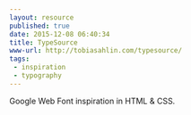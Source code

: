 ```yaml
---
layout: resource
published: true
date: 2015-12-08 06:40:34
title: TypeSource
www-url: http://tobiasahlin.com/typesource/
tags:
 - inspiration
 - typography
---
```


Google Web Font inspiration in HTML & CSS.

